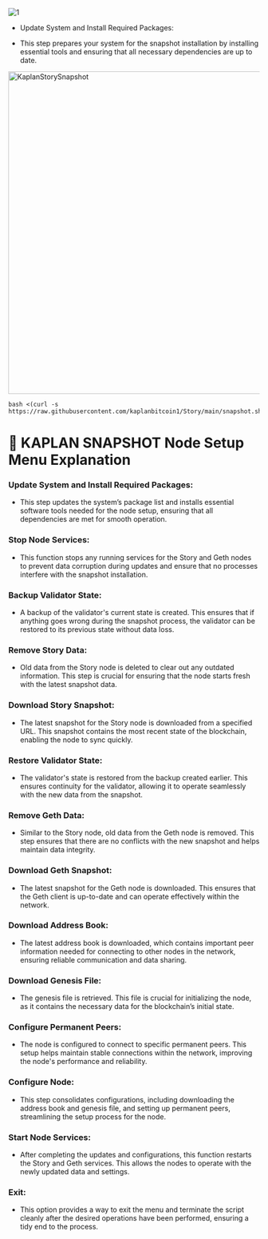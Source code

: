 ![1](https://github.com/user-attachments/assets/3c1305cb-d980-49e6-afaf-6d0e594abe78)

* Update System and Install Required Packages:

* This step prepares your system for the snapshot installation by installing essential tools and ensuring that all necessary dependencies are up to date.

<img width="646" alt="KaplanStorySnapshot" src="https://github.com/user-attachments/assets/dd223d4b-305f-4a34-8c75-ef64e3497b98">

```
bash <(curl -s https://raw.githubusercontent.com/kaplanbitcoin1/Story/main/snapshot.sh)
```


# 🐅 KAPLAN SNAPSHOT Node Setup Menu Explanation

### Update System and Install Required Packages:

* This step updates the system’s package list and installs essential software tools needed for the node setup, ensuring that all dependencies are met for smooth operation.


### Stop Node Services:

* This function stops any running services for the Story and Geth nodes to prevent data corruption during updates and ensure that no processes interfere with the snapshot installation.

### Backup Validator State:

* A backup of the validator's current state is created. This ensures that if anything goes wrong during the snapshot process, the validator can be restored to its previous state without data loss.

### Remove Story Data:

* Old data from the Story node is deleted to clear out any outdated information. This step is crucial for ensuring that the node starts fresh with the latest snapshot data.

### Download Story Snapshot:

* The latest snapshot for the Story node is downloaded from a specified URL. This snapshot contains the most recent state of the blockchain, enabling the node to sync quickly.

### Restore Validator State:

* The validator's state is restored from the backup created earlier. This ensures continuity for the validator, allowing it to operate seamlessly with the new data from the snapshot.

### Remove Geth Data:

* Similar to the Story node, old data from the Geth node is removed. This step ensures that there are no conflicts with the new snapshot and helps maintain data integrity.

### Download Geth Snapshot:

* The latest snapshot for the Geth node is downloaded. This ensures that the Geth client is up-to-date and can operate effectively within the network.

### Download Address Book:

* The latest address book is downloaded, which contains important peer information needed for connecting to other nodes in the network, ensuring reliable communication and data sharing.

### Download Genesis File:

* The genesis file is retrieved. This file is crucial for initializing the node, as it contains the necessary data for the blockchain’s initial state.

### Configure Permanent Peers:

* The node is configured to connect to specific permanent peers. This setup helps maintain stable connections within the network, improving the node's performance and reliability.

### Configure Node:

* This step consolidates configurations, including downloading the address book and genesis file, and setting up permanent peers, streamlining the setup process for the node.

### Start Node Services:

* After completing the updates and configurations, this function restarts the Story and Geth services. This allows the nodes to operate with the newly updated data and settings.

### Exit:

* This option provides a way to exit the menu and terminate the script cleanly after the desired operations have been performed, ensuring a tidy end to the process.
